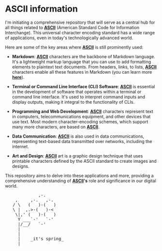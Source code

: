 # ASCII information

I'm initiating a comprehensive repository that will serve as a central hub for all things related to **[ASCII](://pinjoa.github.io/ascii-related/full-ascii-table.html)** (American Standard Code for Information Interchange). This universal character encoding standard has a wide range of applications, even in today's technologically advanced world.

Here are some of the key areas where **[ASCII](://pinjoa.github.io/ascii-related/full-ascii-table.html)** is still prominently used:

- **Markdown**: **[ASCII](://pinjoa.github.io/ascii-related/full-ascii-table.html)** characters are the backbone of Markdown language. It's a lightweight markup language that you can use to add formatting elements to plaintext text documents. From headers, links, to lists, **[ASCII](://pinjoa.github.io/ascii-related/full-ascii-table.html)** characters enable all these features in Markdown (you can learn more **[here](://www.markdownguide.org/basic-syntax/)**).

- **Terminal or Command Line Interface (CLI) Software**: **[ASCII](://pinjoa.github.io/ascii-related/full-ascii-table.html)** is essential in the development of software that operates within a terminal or command line interface. It's used to interpret command inputs and display outputs, making it integral to the functionality of CLIs.

- **Programming and Web Development**: **[ASCII](://pinjoa.github.io/ascii-related/full-ascii-table.html)** characters represent text in computers, telecommunications equipment, and other devices that use text. Most modern character-encoding schemes, which support many more characters, are based on **[ASCII](://pinjoa.github.io/ascii-related/full-ascii-table.html)**.

- **Data Communication**: **[ASCII](://pinjoa.github.io/ascii-related/full-ascii-table.html)** is also used in data communications, representing text-based data transmitted over networks, including the internet.

- **Art and Design**: **[ASCII](://pinjoa.github.io/ascii-related/full-ascii-table.html)** art is a graphic design technique that uses printable characters defined by the ASCII standard to create images and designs.

This repository aims to delve into these applications and more, providing a comprehensive understanding of **[ASCII](://pinjoa.github.io/ascii-related/full-ascii-table.html)'s** role and significance in our digital world.

<pre>
             ,-. 
    ,     ,-.   ,-. 
   / \   (   )-(   ) 
   \ |  ,.>-(   )-< 
    \|,' (   )-(   ) 
     Y ___`-'   `-' 
     |/__/   `-' 
     | 
     | 
     |    _it's spring_ 
  ___|_____________ 
</pre>
